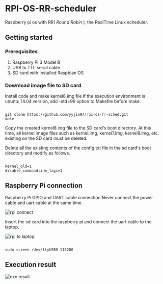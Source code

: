 
# RPI-OS-RR-scheduler

Raspberry pi os with RR( _Round Robin_ ), the RealTime Linux scheduler.

## Getting started


### Prerequisites

 1. Raspberry Pi 3 Model B 
 2. USB to TTL serial cable
 3. SD card with installed Raspbian OS

### Download image file to SD card

Install code and make kernel8.img file 
If the execution environment is ubuntu 14.04 version, add -std=99 option to Makefile before make. 

```

git clone https://github.com/yyjin97/rpi-os-rr-sched.git
make

```

Copy the created kernel8.img file to the SD card's boot directory.
At this time, all kernel image files such as kernel.img, kernel7.img, kernel8.img, etc. existing on the SD card must be deleted.

Delete all the existing contents of the config.txt file in the sd card's boot directory and modify as follows.

```

kernel_old=1
disable_commandline_tags=1

```

## Raspberry Pi connection

Raspberry Pi GPIO and UART cable connection
Never connect the power cable and uart cable at the same time.

![rpi connect](https://user-images.githubusercontent.com/26455575/92269622-81dd2580-ef1f-11ea-85e8-a57ea92752e7.PNG)


Insert the sd card into the raspberry pi and connect the uart cable to the laptop.

![rpi to laptop](https://user-images.githubusercontent.com/26455575/92269797-ded8db80-ef1f-11ea-8156-1d49fa898bb5.PNG)

```

sudo screen /dev/ttyUSB0 115200

```

## Execution result

![exe result](https://user-images.githubusercontent.com/26455575/92270681-6f63eb80-ef21-11ea-84c2-55918a398743.PNG)

